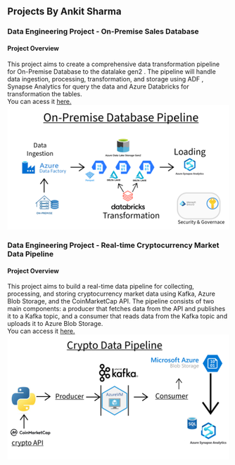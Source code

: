 ## Projects By Ankit Sharma

### Data Engineering Project - On-Premise Sales Database

#### Project Overview
This project aims to create a comprehensive data transformation pipeline for On-Premise Database to the datalake gen2 . The pipeline will handle data ingestion, processing, transformation, and storage using ADF , Synapse Analytics for query the data and Azure Databricks for transformation the tables. \
You can acess it [here.](https://github.com/As2909/Projects/blob/main/Data%20Engineering%20Project%20-%20Sales%20Database%20/README.md)
![pipline_image](https://github.com/As2909/Projects/blob/main/Data%20Engineering%20Project%20-%20Sales%20Database%20/Files/Pipeline_image.png)

### Data Engineering Project - Real-time Cryptocurrency Market Data Pipeline
#### Project Overview
This project aims to build a real-time data pipeline for collecting, processing, and storing cryptocurrency market data using Kafka, Azure Blob Storage, and the CoinMarketCap API. The pipeline consists of two main components: a producer that fetches data from the API and publishes it to a Kafka topic, and a consumer that reads data from the Kafka topic and uploads it to Azure Blob Storage. \
You can access it [here.](https://github.com/As2909/Projects/blob/main/Data%20Engineering%20Project%20-%20Crypto%20Streaming%20Kafka/README.md)
![pipline_image](https://github.com/As2909/Projects/blob/main/Data%20Engineering%20Project%20-%20Crypto%20Streaming%20Kafka/Files/Project_Overview.png)
